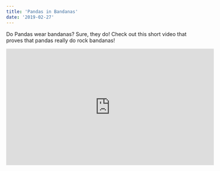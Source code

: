 ```yaml
---
title: 'Pandas in Bandanas'
date: '2019-02-27'
---
```


Do Pandas wear bandanas? Sure, they do! Check out this short video that proves that pandas really do rock bandanas!

<iframe width="560" height="315" src="https://www.youtube.com/embed/4SZl1r2O_bY" frameborder="0" allowfullscreen></iframe>
